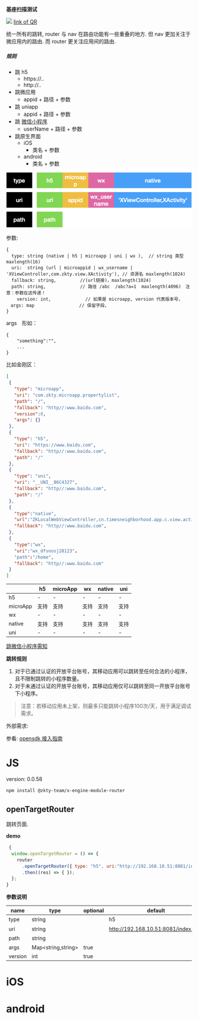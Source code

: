 

**基座扫描测试**
<div id='modulename' style='display:none'>router</div> <img id='qrimg' src='https://api.qrserver.com/v1/create-qr-code/?size=150x150&data=http://192.168.44.52:3000/docs/modules/all/dist/ui/index.html'></img>
<a id='qrlink' href="about:none">link of QR</a>

统一所有的跳转, router 与 nav 在路由功能有一些重叠的地方. 但 nav 更加关注于微应用内的路由. 而 router 更关注应用间的路由.



##### 规则

- 跳 h5
  - https://..
  - http://..
- 跳微应用
  - appid + 路径 + 参数
- 跳 uniapp
  - appid + 路径 + 参数
- 跳 [微信小程序](https://developers.weixin.qq.com/doc/oplatform/Mobile_App/Launching_a_Mini_Program/iOS_Development_example.html)
  - userName + 路径 + 参数
- 跳原生界面
  - iOS
    - 类名 + 参数
  - android
    - 类名 + 参数

![image-20201010170737644](assets/image-20201010170737644.png)

参数:

````
{
  type: string (native | h5 | microapp | uni | wx ),  // string 类型 maxlength(16)
  uri:  string (url | microappid | wx_username | 'XViewController,com.zkty.view.XActivity'), // 资源名 maxlength(1024)
  fallback: string,         //(url链接)，maxlength(1024)
  path: string,             // 路径 /abc  /abc?a=1  maxlength(4096)　注意：参数在这传递！
 	version: int,             // 如果是 microapp, version 代表版本号，
　args: map                 // 保留字段，　
}
````



args　形如：

```
{
	"something":"",
	...
}
```



比如金刚区：

``` json
[
 {
   "type": "microapp",
   "uri": "com.zkty.microapp.propertylist",
   "path": "/", 
   "fallback": "http//:www.baidu.com",
   "version":0,
   "args": {}
 },
 {
   "type": "h5",
   "uri": "https://www.baidu.com",
   "fallback": "http//:www.baidu.com",
   "path": "/"
 },
 {
   "type": "uni",
   "uri": "__UNI__86C4327",
   "fallback": "http//:www.baidu.com",
   "path": "/"
 },
 {
   "type":"native",
   "url":"ZKLocalWebViewController,cn.timesneighborhood.app.c.view.activity.OpenGatesActivity",
   "fallback": "http//:www.baidu.com",   
 },
 {
   "type":"wx",
   "uri":"wx_dfsnosj28123"，
   "path":"/home",
   "fallback": "http//:www.baidu.com"
 }
]
```





|          | h5   | microApp | wx   | native | uni  |
| -------- | ---- | -------- | ---- | ------ | ---- |
| h5       | -    | -        | -    | -      | -    |
| microApp | 支持 | 支持     | 支持 | 支持   | 支持 |
| wx       | -    | -        | -    | -      | -    |
| native   | 支持 | 支持     | 支持 | 支持   | 支持 |
| uni      | -    | -        | -    | -      | -    |



[跳微信小程序需知](https://developers.weixin.qq.com/doc/oplatform/Mobile_App/Launching_a_Mini_Program/Launching_a_Mini_Program.html)

**跳转规则**

1. 对于已通过认证的开放平台账号，其移动应用可以跳转至任何合法的小程序，且不限制跳转的小程序数量。
2. 对于未通过认证的开放平台账号，其移动应用仅可以跳转至同一开放平台账号下小程序。

>  注意：若移动应用未上架，则最多只能跳转小程序100次/天，用于满足调试需求。



外部需求:

参看: [opensdk 接入指南](https://developers.weixin.qq.com/doc/oplatform/Mobile_App/Access_Guide/iOS.html)



# JS


version: 0.0.58
``` bash
npm install @zkty-team/x-engine-module-router
```



## openTargetRouter

跳转页面.

**demo**
``` js
 {
  window.openTargetRouter = () => {
    router
      .openTargetRouter({ type: "h5", uri:"http://192.168.10.51:8081/index.html", path:"" })
      .then((res) => { });
  };
}
``` 

	
**参数说明**

| name                        | type      | optional | default   | comment  |
| --------------------------- | --------- | -------- | --------- |--------- |
| type | string |  | h5 | 跳转类型 |
| uri | string |  | http://192.168.10.51:8081/index.html | 跳转目标 |
| path | string |  |  | 跳转参数 |
| args | Map\<string,string\> | true |  | 其他参数 |
| version | int | true |  |  |

    

# iOS


# android


